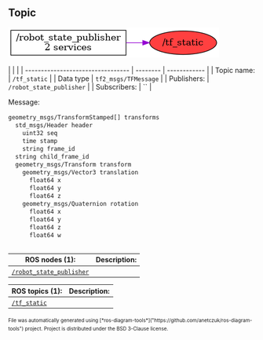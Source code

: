 <!--
File was automatically generated using 'ros-diagram-tools' project.
Project is distributed under the BSD 3-Clause license.
-->

## Topic

[![/tf_static](t__tf_static.png "/tf_static")](t__tf_static.png)

|  |  |
| --------------------------------- | -------- | ------------ |
| Topic name: | `/tf_static` |
| Data type | `tf2_msgs/TFMessage` |
| Publishers: | `/robot_state_publisher` |
| Subscribers: | `` |

Message:
```
geometry_msgs/TransformStamped[] transforms
  std_msgs/Header header
    uint32 seq
    time stamp
    string frame_id
  string child_frame_id
  geometry_msgs/Transform transform
    geometry_msgs/Vector3 translation
      float64 x
      float64 y
      float64 z
    geometry_msgs/Quaternion rotation
      float64 x
      float64 y
      float64 z
      float64 w


```


| ROS nodes (1): | Description: |
| ----------------------------------- | ------------ |
| [`/robot_state_publisher`](n__robot_state_publisher.html) |  |

| ROS topics (1): | Description: |
| ----------------------------------- | ------------ |
| [`/tf_static`](t__tf_static.html) |  |


<font size="1">
    File was automatically generated using [*ros-diagram-tools*]("https://github.com/anetczuk/ros-diagram-tools") project.
    Project is distributed under the BSD 3-Clause license.
</font>
